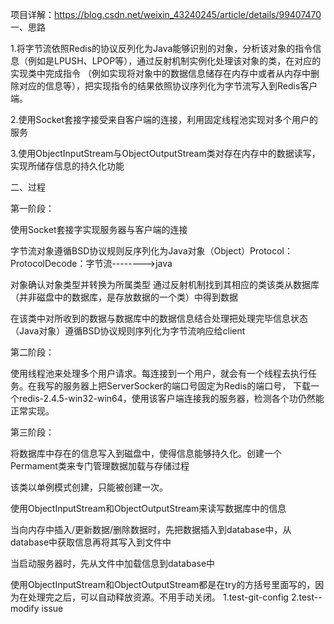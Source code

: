 项目详解：https://blog.csdn.net/weixin_43240245/article/details/99407470
一、思路

1.将字节流依照Redis的协议反列化为Java能够识别的对象，分析该对象的指令信息（例如是LPUSH、LPOP等），通过反射机制实例化处理该对象的类，在对应的实现类中完成指令 （例如实现将对象中的数据信息储存在内存中或者从内存中删除对应的信息等），把实现指令的结果依照协议序列化为字节流写入到Redis客户端。

2.使用Socket套接字接受来自客户端的连接，利用固定线程池实现对多个用户的服务

3.使用ObjectInputStream与ObjectOutputStream类对存在内存中的数据读写，实现所储存信息的持久化功能

二、过程

第一阶段：

使用Socket套接字实现服务器与客户端的连接

字节流对象遵循BSD协议规则反序列化为Java对象（Object）Protocol：ProtocolDecode：字节流-------->java

对象确认对象类型并转换为所属类型
通过反射机制找到其相应的类该类从数据库（并非磁盘中的数据库，是存放数据的一个类）中得到数据

在该类中对所收到的数据与数据库中的数据信息结合处理把处理完毕信息状态（Java对象）遵循BSD协议规则序列化为字节流响应给client

第二阶段：

使用线程池来处理多个用户请求。每连接到一个用户，就会有一个线程去执行任务。在我写的服务器上把ServerSocker的端口号固定为Redis的端口号，
下载一个redis-2.4.5-win32-win64，使用该客户端连接我的服务器，检测各个功仍然能正常实现。

第三阶段：

将数据库中存在的信息写入到磁盘中，使得信息能够持久化。创建一个Permament类来专门管理数据加载与存储过程

该类以单例模式创建，只能被创建一次。

使用ObjectInputStream和ObjectOutputStream来读写数据库中的信息

当向内存中插入/更新数据/删除数据时，先把数据插入到database中，从database中获取信息再将其写入到文件中

当启动服务器时，先从文件中加载信息到database中


使用ObjectInputStream和ObjectOutputStream都是在try的方括号里面写的，因为在处理完之后，可以自动释放资源。不用手动关闭。
1.test-git-config
2.test--modify issue

